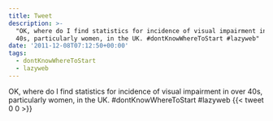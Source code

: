 ```yaml
---
title: Tweet
description: >-
  "OK, where do I find statistics for incidence of visual impairment in over
  40s, particularly women, in the UK. #dontKnowWhereToStart #lazyweb"
date: '2011-12-08T07:12:50+00:00'
tags:
  - dontKnowWhereToStart
  - lazyweb
---
```

OK, where do I find statistics for incidence of visual impairment in over 40s, particularly women, in the UK. #dontKnowWhereToStart #lazyweb
      {{< tweet 0 0 >}}
    
